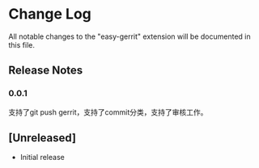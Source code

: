 # Change Log

All notable changes to the "easy-gerrit" extension will be documented in this file.
## Release Notes
### 0.0.1
支持了git push gerrit，支持了commit分类，支持了审核工作。


## [Unreleased]

- Initial release
